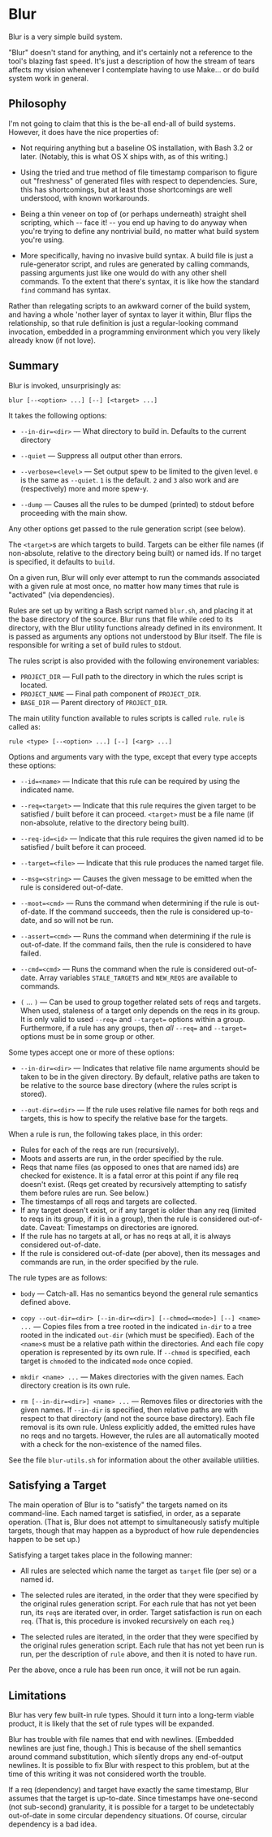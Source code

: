 Blur
====

Blur is a very simple build system.

"Blur" doesn't stand for anything, and it's certainly not a reference to
the tool's blazing fast speed. It's just a description of how
the stream of tears affects my vision whenever I contemplate having
to use Make... or do build system work in general.


Philosophy
----------

I'm not going to claim that this is the be-all end-all of build
systems. However, it does have the nice properties of:

* Not requiring anything but a baseline OS installation, with Bash 3.2
  or later. (Notably, this is what OS X ships with, as of this writing.)

* Using the tried and true method of file timestamp comparison to figure out
  "freshness" of generated files with respect to dependencies. Sure, this
  has shortcomings, but at least those shortcomings are well understood,
  with known workarounds.

* Being a thin veneer on top of (or perhaps underneath) straight shell
  scripting, which -- face it! -- you end up having to do anyway when you're
  trying to define any nontrivial build, no matter what build system you're
  using.

* More specifically, having no invasive build syntax. A build file is just
  a rule-generator script, and rules are generated by calling commands,
  passing arguments just like one would do with any other shell commands.
  To the extent that there's syntax, it is like how the standard `find`
  command has syntax.

Rather than relegating scripts to an awkward corner of the build system,
and having a whole 'nother layer of syntax to layer it within, Blur flips
the relationship, so that rule definition is just a regular-looking command
invocation, embedded in a programming environment which you very likely
already know (if not love).


Summary
-------

Blur is invoked, unsurprisingly as:

```
blur [--<option> ...] [--] [<target> ...]
```

It takes the following options:

* `--in-dir=<dir>` &mdash; What directory to build in. Defaults to the
  current directory

* `--quiet` &mdash; Suppress all output other than errors.

* `--verbose=<level>` &mdash; Set output spew to be limited to the given
  level. `0` is the same as `--quiet`. `1` is the default. `2` and `3`
  also work and are (respectively) more and more spew-y.

* `--dump` &mdash; Causes all the rules to be dumped (printed) to stdout
  before proceeding with the main show.

Any other options get passed to the rule generation script (see below).

The `<target>`s are which targets to build. Targets can be either file
names (if non-absolute, relative to the directory being built) or
named ids. If no target is specified, it defaults to `build`.

On a given run, Blur will only ever attempt to run the commands associated
with a given rule at most once, no matter how many times that rule is
"activated" (via dependencies).

Rules are set up by writing a Bash script named `blur.sh`, and
placing it at the base directory of the source. Blur runs that file
while `cd`ed to its directory, with the Blur utility functions already
defined in its environment. It is passed as arguments any options
not understood by Blur itself. The file is responsible for writing a
set of build rules to stdout.

The rules script is also provided with the following environement
variables:

* `PROJECT_DIR` &mdash; Full path to the directory in which the rules
  script is located.
* `PROJECT_NAME` &mdash; Final path component of `PROJECT_DIR`.
* `BASE_DIR` &mdash; Parent directory of `PROJECT_DIR`.

The main utility function available to rules scripts is called `rule`.
`rule` is called as:

```
rule <type> [--<option> ...] [--] [<arg> ...]
```

Options and arguments vary with the type, except that every type accepts
these options:

* `--id=<name>` &mdash; Indicate that this rule can be required by using
  the indicated name.

* `--req=<target>` &mdash; Indicate that this rule requires the given target
  to be satisfied / built before it can proceed. `<target>` must be a file
  name (if non-absolute, relative to the directory being built).

* `--req-id=<id>` &mdash; Indicate that this rule requires the given named
  id to be satisfied / built before it can proceed.

* `--target=<file>` &mdash; Indicate that this rule produces the named target
  file.

* `--msg=<string>` &mdash; Causes the given message to be emitted when the
  rule is considered out-of-date.

* `--moot=<cmd>` &mdash; Runs the command when determining if the rule is
  out-of-date. If the command succeeds, then the rule is considered up-to-date,
  and so will not be run.

* `--assert=<cmd>` &mdash; Runs the command when determining if the rule is
  out-of-date. If the command fails, then the rule is considered to have
  failed.

* `--cmd=<cmd>` &mdash; Runs the command when the rule is considered
  out-of-date. Array variables `STALE_TARGETS` and `NEW_REQS` are available
  to commands.

* `(` &hellip; `)` &mdash; Can be used to group
  together related sets of reqs and targets. When used, staleness of a target
  only depends on the reqs in its group. It is only valid to used `--req=`
  and `--target=` options within a group. Furthermore, if a rule has any
  groups, then *all* `--req=` and `--target=` options must be in some group
  or other.

Some types accept one or more of these options:

* `--in-dir=<dir>` &mdash; Indicates that relative file name arguments
  should be taken to be in the given directory. By default, relative paths
  are taken to be relative to the source base directory (where the rules
  script is stored).

* `--out-dir=<dir>` &mdash; If the rule uses relative file names for both
  reqs and targets, this is how to specify the relative base for the
  targets.

When a rule is run, the following takes place, in this order:

* Rules for each of the reqs are run (recursively).
* Moots and asserts are run, in the order specified by the rule.
* Reqs that name files (as opposed to ones that are named ids) are checked
  for existence. It is a fatal error at this point if any file req doesn't
  exist. (Reqs get created by recursively attempting to satisfy them before
  rules are run. See below.)
* The timestamps of all reqs and targets are collected.
* If any target doesn't exist, or if any target is older than any req
  (limited to reqs in its group, if it is in a group), then the rule is
  considered out-of-date. Caveat: Timestamps on directories are ignored.
* If the rule has no targets at all, or has no reqs at all, it is always
  considered out-of-date.
* If the rule is considered out-of-date (per above), then its messages
  and commands are run, in the order specified by the rule.

The rule types are as follows:

* `body` &mdash; Catch-all. Has no semantics beyond the general rule
  semantics defined above.

* `copy --out-dir=<dir> [--in-dir=<dir>] [--chmod=<mode>] [--] <name> ...`
  &mdash; Copies files from a tree rooted in the indicated `in-dir` to a
  tree rooted in the indicated `out-dir` (which must be specified). Each of
  the `<name>`s must be a relative path within the directories. And each
  file copy operation is represented by its own rule. If `--chmod` is
  specified, each target is `chmod`ed to the indicated `mode` once copied.

* `mkdir <name> ...` &mdash; Makes directories with the given names. Each
  directory creation is its own rule.

* `rm [--in-dir=<dir>] <name> ...` &mdash; Removes files or directories with
  the given names. If `--in-dir` is specified, then relative paths are with
  respect to that directory (and not the source base directory).
  Each file removal is its own rule. Unless explicitly added, the emitted
  rules have no reqs and no targets. However, the rules are all automatically
  mooted with a check for the non-existence of the named files.

See the file `blur-utils.sh` for information about the other available
utilities.

Satisfying a Target
-------------------

The main operation of Blur is to "satisfy" the targets named on its
command-line. Each named target is satisfied, in order, as a separate
operation. (That is, Blur does not attempt to simultaneously satisfy
multiple targets, though that may happen as a byproduct of how rule
dependencies happen to be set up.)

Satisfying a target takes place in the following manner:

* All rules are selected which name the target as `target` file (per se) or
  a named id.

* The selected rules are iterated, in the order that they were specified
  by the original rules generation script. For each rule that has not yet
  been run, its `req`s are iterated over, in order. Target satisfaction is
  run on each `req`. (That is, this procedure is invoked recursively on each
  `req`.)

* The selected rules are iterated, in the order that they were specified
  by the original rules generation script. Each rule that has not yet
  been run is run, per the description of `rule` above, and then it is
  noted to have run.

Per the above, once a rule has been run once, it will not be run again.


Limitations
-----------

Blur has very few built-in rule types. Should it turn into a long-term
viable product, it is likely that the set of rule types will be expanded.

Blur has trouble with file names that end with newlines. (Embedded
newlines are just fine, though.) This is because of the shell semantics
around command substitution, which silently drops any end-of-output newlines.
It is possible to fix Blur with respect to this problem, but at the time of
this writing it was not considered worth the trouble.

If a req (dependency) and target have exactly the same timestamp, Blur
assumes that the target is up-to-date. Since timestamps have one-second
(not sub-second) granularity, it is possible for a target to be undetectably
out-of-date in some circular dependency situations. Of course, circular
dependency is a bad idea.
